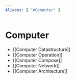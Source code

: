 ```yaml
---
Aliases: [ "#Computer" ]
---
```

# Computer

- [[Computer Datastructure]]
- [[Computer Operation]]
- [[Computer Compose]]
- [[Computer Network]]
- [[Computer Architecture]]